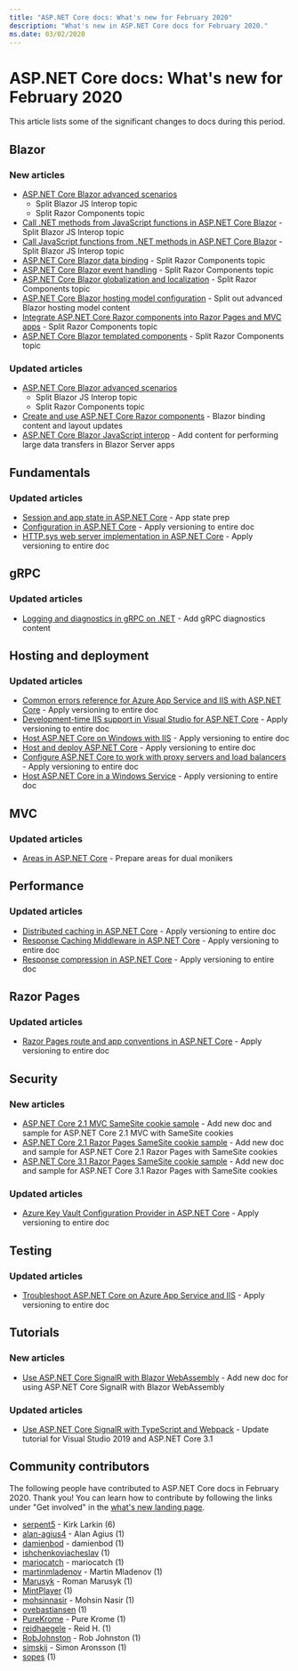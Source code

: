 ```yaml
---
title: "ASP.NET Core docs: What's new for February 2020"
description: "What's new in ASP.NET Core docs for February 2020."
ms.date: 03/02/2020
---
```


# ASP.NET Core docs: What's new for February 2020

This article lists some of the significant changes to docs during this period.

## Blazor

### New articles

- [ASP.NET Core Blazor advanced scenarios](../blazor/advanced-scenarios.md)
  - Split Blazor JS Interop topic
  - Split Razor Components topic
- [Call .NET methods from JavaScript functions in ASP.NET Core Blazor](../blazor/call-dotnet-from-javascript.md) - Split Blazor JS Interop topic
- [Call JavaScript functions from .NET methods in ASP.NET Core Blazor](../blazor/call-javascript-from-dotnet.md) - Split Blazor JS Interop topic
- [ASP.NET Core Blazor data binding](../blazor/data-binding.md) - Split Razor Components topic
- [ASP.NET Core Blazor event handling](../blazor/event-handling.md) - Split Razor Components topic
- [ASP.NET Core Blazor globalization and localization](../blazor/globalization-localization.md) - Split Razor Components topic
- [ASP.NET Core Blazor hosting model configuration](../blazor/hosting-model-configuration.md) - Split out advanced Blazor hosting model content
- [Integrate ASP.NET Core Razor components into Razor Pages and MVC apps](../blazor/integrate-components.md) - Split Razor Components topic
- [ASP.NET Core Blazor templated components](../blazor/templated-components.md) - Split Razor Components topic

### Updated articles

- [ASP.NET Core Blazor advanced scenarios](../blazor/advanced-scenarios.md)
  - Split Blazor JS Interop topic
  - Split Razor Components topic
- [Create and use ASP.NET Core Razor components](../blazor/components.md) - Blazor binding content and layout updates
- [ASP.NET Core Blazor JavaScript interop](../blazor/javascript-interop.md) - Add content for performing large data transfers in Blazor Server apps

## Fundamentals

### Updated articles

- [Session and app state in ASP.NET Core](../fundamentals/app-state.md) - App state prep
- [Configuration in ASP.NET Core](../fundamentals/configuration/index.md) - Apply versioning to entire doc
- [HTTP.sys web server implementation in ASP.NET Core](../fundamentals/servers/httpsys.md) - Apply versioning to entire doc

## gRPC

### Updated articles

- [Logging and diagnostics in gRPC on .NET](../grpc/diagnostics.md) - Add gRPC diagnostics content

## Hosting and deployment

### Updated articles

- [Common errors reference for Azure App Service and IIS with ASP.NET Core](../host-and-deploy/azure-iis-errors-reference.md) - Apply versioning to entire doc
- [Development-time IIS support in Visual Studio for ASP.NET Core](../host-and-deploy/iis/development-time-iis-support.md) - Apply versioning to entire doc
- [Host ASP.NET Core on Windows with IIS](../host-and-deploy/iis/index.md) - Apply versioning to entire doc
- [Host and deploy ASP.NET Core](../host-and-deploy/index.md) - Apply versioning to entire doc
- [Configure ASP.NET Core to work with proxy servers and load balancers](../host-and-deploy/proxy-load-balancer.md) - Apply versioning to entire doc
- [Host ASP.NET Core in a Windows Service](../host-and-deploy/windows-service.md) - Apply versioning to entire doc

## MVC

### Updated articles

- [Areas in ASP.NET Core](../mvc/controllers/areas.md) - Prepare areas for dual monikers

## Performance

### Updated articles

- [Distributed caching in ASP.NET Core](../performance/caching/distributed.md) - Apply versioning to entire doc
- [Response Caching Middleware in ASP.NET Core](../performance/caching/middleware.md) - Apply versioning to entire doc
- [Response compression in ASP.NET Core](../performance/response-compression.md) - Apply versioning to entire doc

## Razor Pages

### Updated articles

- [Razor Pages route and app conventions in ASP.NET Core](../razor-pages/razor-pages-conventions.md) - Apply versioning to entire doc

## Security

### New articles

- [ASP.NET Core 2.1 MVC SameSite cookie sample](../security/samesite/mvc21.md) - Add new doc and sample for ASP.NET Core 2.1 MVC with SameSite cookies
- [ASP.NET Core 2.1 Razor Pages SameSite cookie sample](../security/samesite/rp21.md) - Add new doc and sample for ASP.NET Core 2.1 Razor Pages with SameSite cookies
- [ASP.NET Core 3.1 Razor Pages SameSite cookie sample](../security/samesite/rp31.md) - Add new doc and sample for ASP.NET Core 3.1 Razor Pages with SameSite cookies

### Updated articles

- [Azure Key Vault Configuration Provider in ASP.NET Core](../security/key-vault-configuration.md) - Apply versioning to entire doc

## Testing

### Updated articles

- [Troubleshoot ASP.NET Core on Azure App Service and IIS](../test/troubleshoot-azure-iis.md) - Apply versioning to entire doc

## Tutorials

### New articles

- [Use ASP.NET Core SignalR with Blazor WebAssembly](../tutorials/signalr-blazor-webassembly.md) - Add new doc for using ASP.NET Core SignalR with Blazor WebAssembly

### Updated articles

- [Use ASP.NET Core SignalR with TypeScript and Webpack](../tutorials/signalr-typescript-webpack.md) - Update tutorial for Visual Studio 2019 and ASP.NET Core 3.1

## Community contributors

The following people have contributed to ASP.NET Core docs in February 2020. Thank you! You can learn how to contribute by following the links under "Get involved" in the [what's new landing page](index.yml).

- [serpent5](https://github.com/serpent5) - Kirk Larkin (6)
- [alan-agius4](https://github.com/alan-agius4) - Alan Agius (1)
- [damienbod](https://github.com/damienbod) - damienbod (1)
- [ishchenkoviacheslav](https://github.com/ishchenkoviacheslav) (1)
- [mariocatch](https://github.com/mariocatch) - mariocatch (1)
- [martinmladenov](https://github.com/martinmladenov) - Martin Mladenov (1)
- [Marusyk](https://github.com/Marusyk) - Roman Marusyk (1)
- [MintPlayer](https://github.com/MintPlayer) (1)
- [mohsinnasir](https://github.com/mohsinnasir) - Mohsin Nasir (1)
- [ovebastiansen](https://github.com/ovebastiansen) (1)
- [PureKrome](https://github.com/PureKrome) - Pure Krome (1)
- [reidhaegele](https://github.com/reidhaegele) - Reid H. (1)
- [RobJohnston](https://github.com/RobJohnston) - Rob Johnston (1)
- [simskij](https://github.com/simskij) - Simon Aronsson (1)
- [sopes](https://github.com/sopes) (1)
